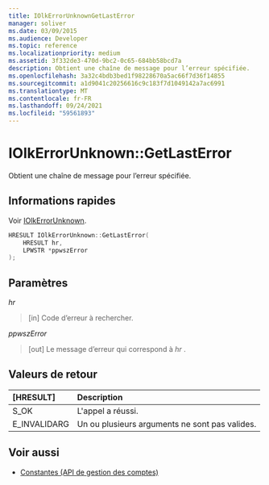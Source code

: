 ```yaml
---
title: IOlkErrorUnknownGetLastError
manager: soliver
ms.date: 03/09/2015
ms.audience: Developer
ms.topic: reference
ms.localizationpriority: medium
ms.assetid: 3f332de3-470d-9bc2-0c65-684bb58bcd7a
description: Obtient une chaîne de message pour l’erreur spécifiée.
ms.openlocfilehash: 3a32c4bdb3bed1f98228670a5ac66f7d36f14855
ms.sourcegitcommit: a1d9041c20256616c9c183f7d1049142a7ac6991
ms.translationtype: MT
ms.contentlocale: fr-FR
ms.lasthandoff: 09/24/2021
ms.locfileid: "59561893"
---
```

# <a name="iolkerrorunknowngetlasterror"></a>IOlkErrorUnknown::GetLastError

Obtient une chaîne de message pour l’erreur spécifiée. 
  
## <a name="quick-info"></a>Informations rapides

Voir [IOlkErrorUnknown](iolkerrorunknown.md).
  
```cpp
HRESULT IOlkErrorUnknown::GetLastError(  
    HRESULT hr, 
    LPWSTR *ppwszError 
); 

```

## <a name="parameters"></a>Paramètres

_hr_
  
> [in] Code d’erreur à rechercher.
    
_ppwszError_
  
> [out] Le message d’erreur qui correspond à  *hr*  . 
    
## <a name="return-values"></a>Valeurs de retour

|**[HRESULT]**|**Description**|
|:-----|:-----|
|S_OK  <br/> |L'appel a réussi.  <br/> |
|E_INVALIDARG  <br/> |Un ou plusieurs arguments ne sont pas valides.  <br/> |
   
## <a name="see-also"></a>Voir aussi

- [Constantes (API de gestion des comptes)](constants-account-management-api.md)

